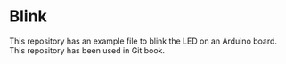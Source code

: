 # Blink

This repository has an example file to blink the LED on an Arduino board. This repository has been used in Git book.
